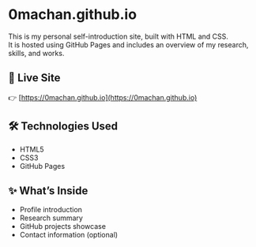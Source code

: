 # 0machan.github.io

This is my personal self-introduction site, built with HTML and CSS.  
It is hosted using GitHub Pages and includes an overview of my research, skills, and works.

## 🔗 Live Site

👉 [https://0machan.github.io](https://0machan.github.io)

## 🛠 Technologies Used

- HTML5
- CSS3
- GitHub Pages

## ✨ What’s Inside

- Profile introduction
- Research summary
- GitHub projects showcase
- Contact information (optional)
